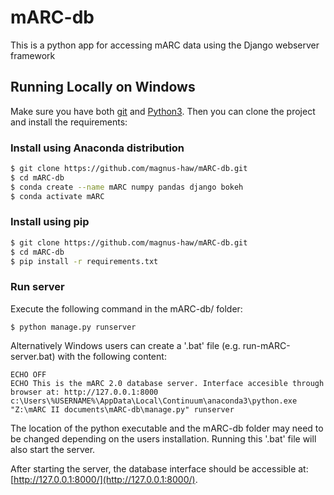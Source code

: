 # mARC-db

This is a python app for accessing mARC data using the Django webserver framework

## Running Locally on Windows

Make sure you have both [git](https://git-scm.com/download/win) and [Python3](https://repo.anaconda.com/archive/Anaconda3-5.2.0-Windows-x86_64.exe). Then you can clone the project and install the requirements:

### Install using Anaconda distribution
```sh
$ git clone https://github.com/magnus-haw/mARC-db.git
$ cd mARC-db
$ conda create --name mARC numpy pandas django bokeh
$ conda activate mARC
```

### Install using pip
```sh
$ git clone https://github.com/magnus-haw/mARC-db.git
$ cd mARC-db
$ pip install -r requirements.txt
```

### Run server
Execute the following command in the mARC-db/ folder:
```
$ python manage.py runserver

```
Alternatively Windows users can create a '.bat' file (e.g. run-mARC-server.bat) with the following content:
```
ECHO OFF
ECHO This is the mARC 2.0 database server. Interface accesible through browser at: http://127.0.0.1:8000
c:\Users\%USERNAME%\AppData\Local\Continuum\anaconda3\python.exe "Z:\mARC II documents\mARC-db\manage.py" runserver
```
The location of the python executable and the mARC-db folder may need to be changed depending on the users installation. 
Running this '.bat' file will also start the server.

After starting the server, the database interface should be accessible at: [http://127.0.0.1:8000/](http://127.0.0.1:8000/).
